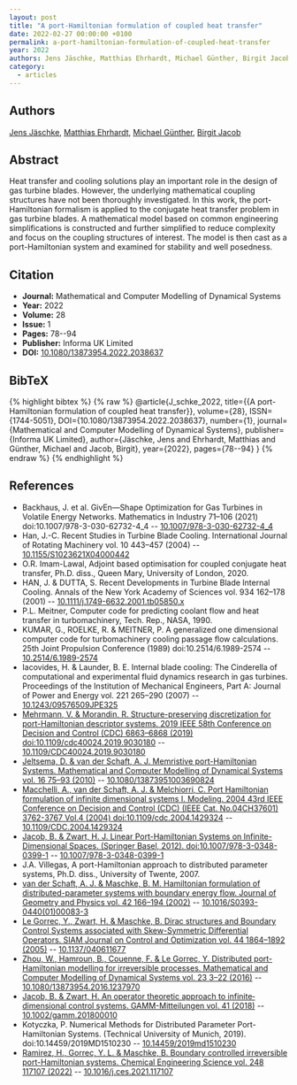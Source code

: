 ```yaml
---
layout: post
title: "A port-Hamiltonian formulation of coupled heat transfer"
date: 2022-02-27 00:00:00 +0100
permalink: a-port-hamiltonian-formulation-of-coupled-heat-transfer
year: 2022
authors: Jens Jäschke, Matthias Ehrhardt, Michael Günther, Birgit Jacob
category:
  - articles
---
```

 
## Authors
[Jens Jäschke](authors/jens_jaschke), [Matthias Ehrhardt](authors/matthias_ehrhardt), [Michael Günther](authors/michael_gunther), [Birgit Jacob](authors/birgit_jacob)
 
## Abstract
 Heat transfer and cooling solutions play an important role in the design of gas turbine blades. However, the underlying mathematical coupling structures have not been thoroughly investigated. In this work, the port-Hamiltonian formalism is applied to the conjugate heat transfer problem in gas turbine blades. A mathematical model based on common engineering simplifications is constructed and further simplified to reduce complexity and focus on the coupling structures of interest. The model is then cast as a port-Hamiltonian system and examined for stability and well posedness.
 
## Citation
- **Journal:** Mathematical and Computer Modelling of Dynamical Systems
- **Year:** 2022
- **Volume:** 28
- **Issue:** 1
- **Pages:** 78--94
- **Publisher:** Informa UK Limited
- **DOI:** [10.1080/13873954.2022.2038637](https://doi.org/10.1080/13873954.2022.2038637)
 
## BibTeX
{% highlight bibtex %}
{% raw %}
@article{J_schke_2022,
  title={{A port-Hamiltonian formulation of coupled heat transfer}},
  volume={28},
  ISSN={1744-5051},
  DOI={10.1080/13873954.2022.2038637},
  number={1},
  journal={Mathematical and Computer Modelling of Dynamical Systems},
  publisher={Informa UK Limited},
  author={Jäschke, Jens and Ehrhardt, Matthias and Günther, Michael and Jacob, Birgit},
  year={2022},
  pages={78--94}
}
{% endraw %}
{% endhighlight %}
 
## References
- Backhaus, J. et al. GivEn—Shape Optimization for Gas Turbines in Volatile Energy Networks. Mathematics in Industry 71–106 (2021) doi:10.1007/978-3-030-62732-4_4 -- [10.1007/978-3-030-62732-4_4](https://doi.org/10.1007/978-3-030-62732-4_4)
- Han, J.-C. Recent Studies in Turbine Blade Cooling. International Journal of Rotating Machinery vol. 10 443–457 (2004) -- [10.1155/S1023621X04000442](https://doi.org/10.1155/S1023621X04000442)
- O.R. Imam-Lawal, Adjoint based optimisation for coupled conjugate heat transfer, Ph.D. diss., Queen Mary, University of London, 2020.
- HAN, J. & DUTTA, S. Recent Developments in Turbine Blade Internal Cooling. Annals of the New York Academy of Sciences vol. 934 162–178 (2001) -- [10.1111/j.1749-6632.2001.tb05850.x](https://doi.org/10.1111/j.1749-6632.2001.tb05850.x)
- P.L. Meitner, Computer code for predicting coolant flow and heat transfer in turbomachinery, Tech. Rep., NASA, 1990.
- KUMAR, G., ROELKE, R. & MEITNER, P. A generalized one dimensional computer code for turbomachinery cooling passage flow calculations. 25th Joint Propulsion Conference (1989) doi:10.2514/6.1989-2574 -- [10.2514/6.1989-2574](https://doi.org/10.2514/6.1989-2574)
- Iacovides, H. & Launder, B. E. Internal blade cooling: The Cinderella of computational and experimental fluid dynamics research in gas turbines. Proceedings of the Institution of Mechanical Engineers, Part A: Journal of Power and Energy vol. 221 265–290 (2007) -- [10.1243/09576509JPE325](https://doi.org/10.1243/09576509JPE325)
- [Mehrmann, V. & Morandin, R. Structure-preserving discretization for port-Hamiltonian descriptor systems. 2019 IEEE 58th Conference on Decision and Control (CDC) 6863–6868 (2019) doi:10.1109/cdc40024.2019.9030180](structure-preserving-discretization-for-port-hamiltonian-descriptor-systems) -- [10.1109/CDC40024.2019.9030180](https://doi.org/10.1109/CDC40024.2019.9030180)
- [Jeltsema, D. & van der Schaft, A. J. Memristive port-Hamiltonian Systems. Mathematical and Computer Modelling of Dynamical Systems vol. 16 75–93 (2010)](memristive-port-hamiltonian-systems) -- [10.1080/13873951003690824](https://doi.org/10.1080/13873951003690824)
- [Macchelli, A., van der Schaft, A. J. & Melchiorri, C. Port Hamiltonian formulation of infinite dimensional systems I. Modeling. 2004 43rd IEEE Conference on Decision and Control (CDC) (IEEE Cat. No.04CH37601) 3762-3767 Vol.4 (2004) doi:10.1109/cdc.2004.1429324](port-hamiltonian-formulation-of-infinite-dimensional-systems-i-modeling) -- [10.1109/CDC.2004.1429324](https://doi.org/10.1109/CDC.2004.1429324)
- [Jacob, B. & Zwart, H. J. Linear Port-Hamiltonian Systems on Infinite-Dimensional Spaces. (Springer Basel, 2012). doi:10.1007/978-3-0348-0399-1](linear-port-hamiltonian-systems-on-infinite-dimensional-spaces) -- [10.1007/978-3-0348-0399-1](https://doi.org/10.1007/978-3-0348-0399-1)
- J.A. Villegas, A port-Hamiltonian approach to distributed parameter systems, Ph.D. diss., University of Twente, 2007.
- [van der Schaft, A. J. & Maschke, B. M. Hamiltonian formulation of distributed-parameter systems with boundary energy flow. Journal of Geometry and Physics vol. 42 166–194 (2002)](hamiltonian-formulation-of-distributed-parameter-systems-with-boundary-energy-flow) -- [10.1016/S0393-0440(01)00083-3](https://doi.org/10.1016/S0393-0440(01)00083-3)
- [Le Gorrec, Y., Zwart, H. & Maschke, B. Dirac structures and Boundary Control Systems associated with Skew-Symmetric Differential Operators. SIAM Journal on Control and Optimization vol. 44 1864–1892 (2005)](dirac-structures-and-boundary-control-systems-associated-with-skew-symmetric-differential-operators) -- [10.1137/040611677](https://doi.org/10.1137/040611677)
- [Zhou, W., Hamroun, B., Couenne, F. & Le Gorrec, Y. Distributed port-Hamiltonian modelling for irreversible processes. Mathematical and Computer Modelling of Dynamical Systems vol. 23 3–22 (2016)](distributed-port-hamiltonian-modelling-for-irreversible-processes) -- [10.1080/13873954.2016.1237970](https://doi.org/10.1080/13873954.2016.1237970)
- [Jacob, B. & Zwart, H. An operator theoretic approach to infinite‐dimensional control systems. GAMM-Mitteilungen vol. 41 (2018)](an-operator-theoretic-approach-to-infinite-dimensional-control-systems) -- [10.1002/gamm.201800010](https://doi.org/10.1002/gamm.201800010)
- Kotyczka, P. Numerical Methods for Distributed Parameter Port-Hamiltonian Systems. (Technical University of Munich, 2019). doi:10.14459/2019MD1510230 -- [10.14459/2019md1510230](https://doi.org/10.14459/2019md1510230)
- [Ramirez, H., Gorrec, Y. L. & Maschke, B. Boundary controlled irreversible port-Hamiltonian systems. Chemical Engineering Science vol. 248 117107 (2022)](boundary-controlled-irreversible-port-hamiltonian-systems) -- [10.1016/j.ces.2021.117107](https://doi.org/10.1016/j.ces.2021.117107)

